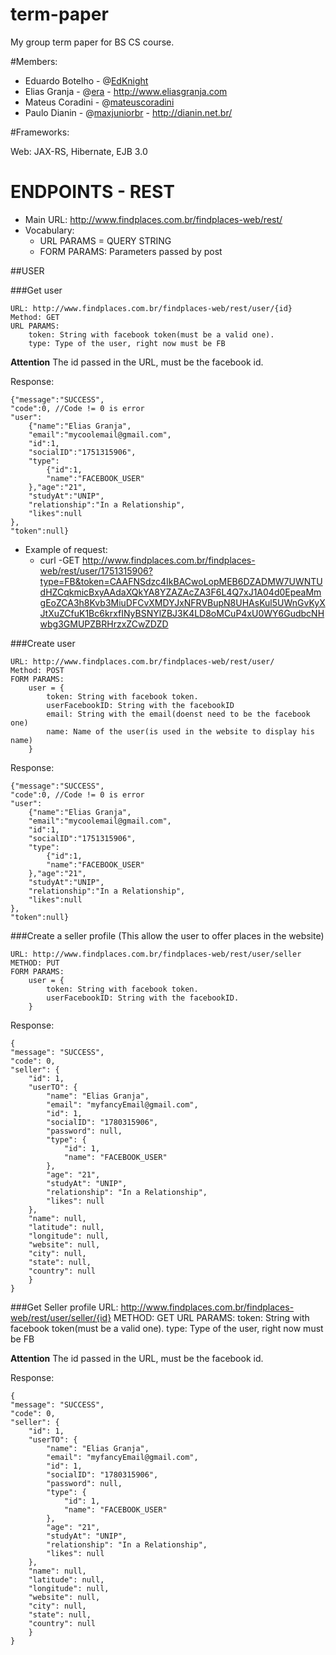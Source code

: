 term-paper
==========

My group term paper for BS CS course.

#Members:
* Eduardo Botelho - @[EdKnight](https://github.com/EdKnight)
* Elias Granja - @[era](https://github.com/era) - http://www.eliasgranja.com 
* Mateus Coradini - @[mateuscoradini](https://github.com/mateuscoradini)
* Paulo Dianin - @[maxjuniorbr](https://github.com/maxjuniorbr) -  http://dianin.net.br/



#Frameworks:

Web: JAX-RS, Hibernate, EJB 3.0

ENDPOINTS - REST
==========

* Main URL: http://www.findplaces.com.br/findplaces-web/rest/
* Vocabulary:
	* URL PARAMS = QUERY STRING
	* FORM PARAMS: Parameters passed by post

##USER 

###Get user

	URL: http://www.findplaces.com.br/findplaces-web/rest/user/{id}
	Method: GET
	URL PARAMS:
		token: String with facebook token(must be a valid one).
		type: Type of the user, right now must be FB

**Attention** The id passed in the URL, must be the facebook id.

Response:
	
	{"message":"SUCCESS",
	"code":0, //Code != 0 is error	
	"user":
		{"name":"Elias Granja",
		"email":"mycoolemail@gmail.com",
		"id":1,
		"socialID":"1751315906",
		"type":
			{"id":1,
			"name":"FACEBOOK_USER"
		},"age":"21",
		"studyAt":"UNIP",
		"relationship":"In a Relationship",
		"likes":null
	},
	"token":null}

* Example of request:
	* curl -GET http://www.findplaces.com.br/findplaces-web/rest/user/1751315906?type=FB&token=CAAFNSdzc4IkBACwoLopMEB6DZADMW7UWNTUdHZCqkmicBxyAAdaXQkYA8YZAZAcZA3F6L4Q7xJ1A04d0EpeaMmgEoZCA3h8Kvb3MiuDFCvXMDYJxNFRVBupN8UHAsKul5UWnGvKyXJtXuZCfuK1Bc6krxfINyBSNYlZBJ3K4LD8oMCuP4xU0WY6GudbcNHwbg3GMUPZBRHrzxZCwZDZD
	
###Create user

	URL: http://www.findplaces.com.br/findplaces-web/rest/user/
	Method: POST
	FORM PARAMS:
		user = {
			token: String with facebook token.
			userFacebookID: String with the facebookID
			email: String with the email(doenst need to be the facebook one)
			name: Name of the user(is used in the website to display his name)
		}

Response:
	
	{"message":"SUCCESS",
	"code":0, //Code != 0 is error	
	"user":
		{"name":"Elias Granja",
		"email":"mycoolemail@gmail.com",
		"id":1,
		"socialID":"1751315906",
		"type":
			{"id":1,
			"name":"FACEBOOK_USER"
		},"age":"21",
		"studyAt":"UNIP",
		"relationship":"In a Relationship",
		"likes":null
	},
	"token":null}
	
###Create a seller profile
(This allow the user to offer places in the website)

	URL: http://www.findplaces.com.br/findplaces-web/rest/user/seller
	METHOD: PUT
	FORM PARAMS:
		user = {
			token: String with facebook token.
			userFacebookID: String with the facebookID.
		}

Response:

	{
    "message": "SUCCESS",
    "code": 0,
    "seller": {
        "id": 1,
        "userTO": {
            "name": "Elias Granja",
            "email": "myfancyEmail@gmail.com",
            "id": 1,
            "socialID": "1780315906",
            "password": null,
            "type": {
                "id": 1,
                "name": "FACEBOOK_USER"
            },
            "age": "21",
            "studyAt": "UNIP",
            "relationship": "In a Relationship",
            "likes": null
        },
        "name": null,
        "latitude": null,
        "longitude": null,
        "website": null,
        "city": null,
        "state": null,
        "country": null
    	}
	}
		
###Get Seller profile
	URL: http://www.findplaces.com.br/findplaces-web/rest/user/seller/{id}
	METHOD: GET
	URL PARAMS:
		token: String with facebook token(must be a valid one).
		type: Type of the user, right now must be FB
		
**Attention** The id passed in the URL, must be the facebook id.

Response:

	{
    "message": "SUCCESS",
    "code": 0,
    "seller": {
        "id": 1,
        "userTO": {
            "name": "Elias Granja",
            "email": "myfancyEmail@gmail.com",
            "id": 1,
            "socialID": "1780315906",
            "password": null,
            "type": {
                "id": 1,
                "name": "FACEBOOK_USER"
            },
            "age": "21",
            "studyAt": "UNIP",
            "relationship": "In a Relationship",
            "likes": null
        },
        "name": null,
        "latitude": null,
        "longitude": null,
        "website": null,
        "city": null,
        "state": null,
        "country": null
    	}
	}


##